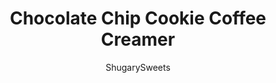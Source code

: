 ---
layout: ../../layouts/MarkdownPostLayout.astro
title: Chocolate Chip Cookie Coffee Creamer
author: ShugarySweets
pubDate: 2019-01-15
description: "Love Chocolate Chip Cookies? Love Coffee? You&#x27;re going to flip for this new creamer recipe! Chocolate Chip Cookie Coffee Creamer is a tasty way to start your morning."
image_url: https://www.shugarysweets.com/wp-content/uploads/2014/10/chocolate-chip-coffee-creamer-facebook.jpg
tags: ["Drinks","American"]
calories: 32
protein: 1
carbohydrates: 5
fats: 1
fiber: 0
ingredients: ["1 can (14 ounce) sweetened condensed milk","1 1/2 cups milk","3 Tablespoons unsweetened cocoa powder","3 Tablespoons light brown sugar, packed","2 teaspoons vanilla extract"]
serves: 16
time: "10 minutes"
prepTime: "5 minutes"
instructions: ["In a small saucepan, whisk together the sweetened condensed milk, milk, cocoa powder, and brown sugar.","Heat over low heat, whisking until all ingredients are well blended.","Remove from heat and add vanilla extract.","Store in refrigerator until chilled."]
nutrition: ["32 calories","5 grams carbohydrates","3 milligrams cholesterol","1 grams fat","0 grams fiber","1 grams protein","0 grams saturated fat","14 milligrams sodium","5 grams sugar","0 grams trans fat","0 grams unsaturated fat"]
---